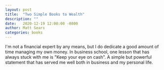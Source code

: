 ```yaml
---
layout: post
title:  "Two Simple Books to Wealth"
description: ""
date:   2020-12-19 12:00:00 -0800
author: Matt Sears
categories: books
---
```


I'm not a financial expert by any means, but I do dedicate a good amount of time
managing my own money. In business school, one lesson that has always stuck with
me is "Keep your eye on cash". A simple but powerful statement that has served
me well both in business and my personal life.
